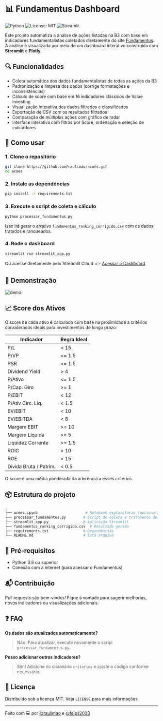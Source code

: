 # 📊 Fundamentus Dashboard

![Python](https://img.shields.io/badge/Python-3.8%2B-blue?logo=python)
![License: MIT](https://img.shields.io/badge/License-MIT-green.svg)
![Streamlit](https://img.shields.io/badge/Streamlit-Cloud-orange?logo=streamlit)

Este projeto automatiza a análise de ações listadas na B3 com base em indicadores fundamentalistas coletados diretamente do site [Fundamentus](https://www.fundamentus.com.br/). A análise é visualizada por meio de um dashboard interativo construído com **Streamlit** e **Plotly**.

## 🔍 Funcionalidades

- Coleta automática dos dados fundamentalistas de todas as ações da B3
- Padronização e limpeza dos dados (corrige formatações e inconsistências)
- Cálculo de score com base em 16 indicadores clássicos de Value Investing
- Visualização interativa dos dados filtrados e classificados
- Exportação de CSV com os resultados filtrados
- Comparação de múltiplas ações com gráfico de radar
- Interface interativa com filtros por Score, ordenação e seleção de indicadores

## 🚀 Como usar

### 1. Clone o repositório
```bash
git clone https://github.com/raulimao/acoes.git
cd acoes
```

### 2. Instale as dependências
```bash
pip install -r requirements.txt
```

### 3. Execute o script de coleta e cálculo
```bash
python processar_fundamentus.py
```

Isso irá gerar o arquivo `fundamentus_ranking_corrigido.csv` com os dados tratados e ranqueados.

### 4. Rode o dashboard
```bash
streamlit run streamlit_app.py
```

Ou acesse diretamente pelo Streamlit Cloud:
👉 [Acessar o Dashboard](https://h9aj34hulirujnukbubacg.streamlit.app)

## 📸 Demonstração

![demo](https://github.com/raulimao/acoes/assets/demo-screenshot.png)

## 📈 Score dos Ativos

O score de cada ativo é calculado com base na proximidade a critérios considerados ideais para investimentos de longo prazo:

| Indicador                | Regra Ideal |
|--------------------------|-------------|
| P/L                     | < 15        |
| P/VP                    | <= 1.5      |
| PSR                     | <= 1.5      |
| Dividend Yield          | > 4         |
| P/Ativo                 | <= 1.5      |
| P/Cap. Giro             | >= 1        |
| P/EBIT                  | < 12        |
| P/Ativ Circ. Líq.       | < 1.5       |
| EV/EBIT                 | < 10        |
| EV/EBITDA               | < 8         |
| Margem EBIT             | >= 10       |
| Margem Líquida          | >= 5        |
| Liquidez Corrente       | >= 1.5      |
| ROIC                    | > 10        |
| ROE                     | > 15        |
| Dívida Bruta / Patrim.  | < 0.5       |

O score é uma média ponderada da aderência a esses critérios.

## 📦 Estrutura do projeto

```bash
.
├── acoes.ipynb                      # Notebook exploratório (opcional)
├── processar_fundamentus.py        # Script de coleta e tratamento de dados
├── streamlit_app.py                # Aplicação Streamlit
├── fundamentus_ranking_corrigido.csv  # Resultado gerado
├── requirements.txt                # Dependências
└── README.md                       # Este arquivo
```

## 🧠 Pré-requisitos

- Python 3.8 ou superior
- Conexão com a internet (para acessar o Fundamentus)

## 📬 Contribuição

Pull requests são bem-vindos! Fique à vontade para sugerir melhorias, novos indicadores ou visualizações adicionais.

## ❓ FAQ

**Os dados são atualizados automaticamente?**
> Não. Para atualizar, execute novamente o script `processar_fundamentus.py`.

**Posso adicionar outros indicadores?**
> Sim! Adicione no dicionário `criterios` e ajuste o código conforme necessário.

## 📄 Licença

Distribuído sob a licença MIT. Veja `LICENSE` para mais informações.

---

Feito com 💻 por [@raulimao](https://github.com/raulimao) e [@felps2003](https://github.com/felps2003)  

